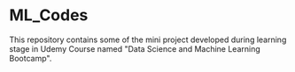 # ML_Codes
This repository contains some of the mini project developed during learning stage in Udemy Course named "Data Science and Machine Learning Bootcamp".
